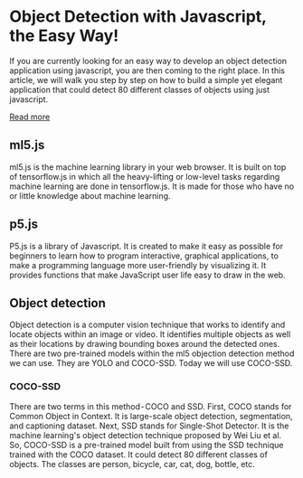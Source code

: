 # Object Detection with Javascript, the Easy Way!

If you are currently looking for an easy way to develop an object detection application using javascript, you are then coming to the right place. In this article, we will walk you step by step on how to build a simple yet elegant application that could detect 80 different classes of objects using just javascript.

[Read more](https://medium.com/the-web-tub/object-detection-with-javascript-the-easy-way-74fbe98741cf)

## ml5.js
ml5.js is the machine learning library in your web browser. It is built on top of tensorflow.js in which all the heavy-lifting or low-level tasks regarding machine learning are done in tensorflow.js. It is made for those who have no or little knowledge about machine learning.

## p5.js
P5.js is a library of Javascript. It is created to make it easy as possible for beginners to learn how to program interactive, graphical applications, to make a programming language more user-friendly by visualizing it. It provides functions that make JavaScript user life easy to draw in the web.

## Object detection
Object detection is a computer vision technique that works to identify and locate objects within an image or video. It identifies multiple objects as well as their locations by drawing bounding boxes around the detected ones. There are two pre-trained models within the ml5 objection detection method we can use. They are YOLO and COCO-SSD. Today we will use COCO-SSD.

### COCO-SSD
There are two terms in this method - COCO and SSD. First, COCO stands for Common Object in Context. It is large-scale object detection, segmentation, and captioning dataset. Next, SSD stands for Single-Shot Detector. It is the machine learning's object detection technique proposed by Wei Liu et al. So, COCO-SSD is a pre-trained model built from using the SSD technique trained with the COCO dataset. It could detect 80 different classes of objects. The classes are person, bicycle, car, cat, dog, bottle, etc.
